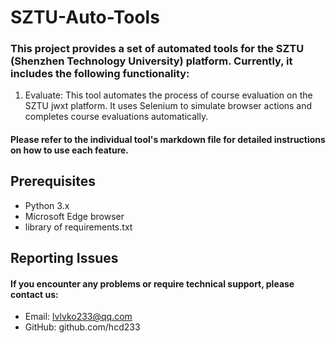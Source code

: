 # SZTU-Auto-Tools

### This project provides a set of automated tools for the SZTU (Shenzhen Technology University) platform. Currently, it includes the following functionality:

1. Evaluate: This tool automates the process of course evaluation on the SZTU jwxt platform. It uses Selenium to simulate browser actions and completes course evaluations automatically.

#### Please refer to the individual tool's markdown file for detailed instructions on how to use each feature.

## Prerequisites
* Python 3.x
* Microsoft Edge browser
* library of requirements.txt

## Reporting Issues
#### If you encounter any problems or require technical support, please contact us:

* Email: lvlvko233@qq.com 
* GitHub: github.com/hcd233